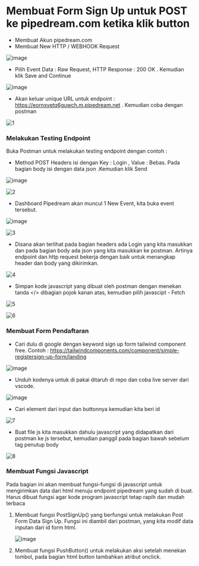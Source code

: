 # Membuat Form Sign Up untuk POST ke pipedream.com ketika klik button
* Membuat Akun pipedream.com
* Membuat New HTTP / WEBHOOK Request

![image](https://github.com/kerjabhakti/SisterAryo/assets/56922640/1bc88d0d-6e18-48bc-9d78-f076f80d3abf)

* Pilih Event Data : Raw Request, HTTP Response : 200 OK . Kemudian klik Save and Continue

![image](https://github.com/kerjabhakti/SisterAryo/assets/56922640/33cc51f6-edfd-45d5-836e-2ea4b3db852f)

* Akan keluar unique URL untuk endpoint : https://eornxvetq6guwch.m.pipedream.net . Kemudian coba dengan postman

![1](https://github.com/kerjabhakti/SisterAryo/assets/56922640/8e6d7c8d-18c3-449a-9e1f-6f627dec27a2)

### Melakukan Testing Endpoint
Buka Postman untuk melakukan testing endpoint dengan contoh :
* Method POST Headers isi dengan Key : Login , Value : Bebas. Pada bagian body isi dengan data json .Kemudian klik Send

![image](https://github.com/kerjabhakti/SisterAryo/assets/56922640/e6af0a8c-0225-43e4-92a8-34dcf9247208)

![2](https://github.com/kerjabhakti/SisterAryo/assets/56922640/0ce79d87-d3cc-424d-b5be-44d0d46a65e1)

* Dashboard Pipedream akan muncul 1 New Event, kita buka event tersebut.

![image](https://github.com/kerjabhakti/SisterAryo/assets/56922640/b6964d0e-3b4f-4fed-b87e-ff6de15fe15c)

![3](https://github.com/kerjabhakti/SisterAryo/assets/56922640/ee70599a-eada-4384-a2f2-394cb7372f7a)

* Disana akan terlihat pada bagian headers ada Login yang kita masukkan dan pada bagian body ada json yang kita masukkan ke postman.
  Artinya endpoint dan http request bekerja dengan baik untuk menangkap header dan body yang dikirimkan.

![4](https://github.com/kerjabhakti/SisterAryo/assets/56922640/8d228237-5a42-4423-a4c0-2346535a79a5)

* Simpan kode javascript yang dibuat oleh postman dengan menekan tanda </> dibagian pojok kanan atas, kemudian pilih javascipt - Fetch

![5](https://github.com/kerjabhakti/SisterAryo/assets/56922640/a943d04a-a0fc-4688-9de5-04844d60888b)

![6](https://github.com/kerjabhakti/SisterAryo/assets/56922640/d8b82561-f85f-4453-86b0-9d9dfd28085b)

### Membuat Form Pendaftaran

* Cari dulu di google dengan keyword sign up form tailwind component free. Contoh : https://tailwindcomponents.com/component/simple-registersign-up-form/landing

![image](https://github.com/kerjabhakti/SisterAryo/assets/56922640/dc84ccc4-3e86-4a51-ae99-cd83bb997b9b)

* Unduh kodenya untuk di pakai ditaruh di repo dan coba live server dari vscode.

![image](https://github.com/kerjabhakti/SisterAryo/assets/56922640/d38edabc-d903-4196-bce2-c2e18ffd581d)

* Cari element dari input dan buttonnya kemudian kita beri id

![7](https://github.com/kerjabhakti/SisterAryo/assets/56922640/1f466f7b-9778-4f27-a40b-5eef848a25ef)

* Buat file js kita masukkan dahulu javascript yang didapatkan dari postman ke js tersebut, kemudian panggil pada bagian bawah sebelum tag penutup body

![8](https://github.com/kerjabhakti/SisterAryo/assets/56922640/7f3907b8-1e37-4171-b60f-830a5e4d53dd)

### Membuat Fungsi Javascript

Pada bagian ini akan membuat fungsi-fungsi di javascript untuk mengirimkan data dari html menuju endpoint pipedream yang sudah di buat. Harus dibuat fungsi agar kode program javascript tetap rapih dan mudah terbaca

1. Membuat fungsi PostSignUp() yang berfungsi untuk melakukan Post Form Data Sign Up. Fungsi ini diambil dari postman, yang kita modif data inputan dari id form html.
  
   ![image](https://github.com/kerjabhakti/SisterAryo/assets/56922640/8cbb4e82-3e6d-4903-a698-4cd74d5b3884)

2. Membuat fungsi PushButton() untuk melakukan aksi setelah menekan tombol, pada bagian html button tambahkan atribut onclick.

